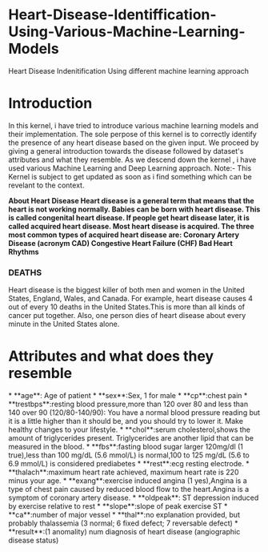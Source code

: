 # Heart-Disease-Identiffication-Using-Various-Machine-Learning-Models
Heart Disease Indenitification Using different machine learning approach

<h1>Introduction</h1>

In this kernel, i have tried to introduce various machine learning models and their implementation. The sole perpose of this kernel is to correctly identify the presence of any heart disease based on the given input. We proceed by giving a general introduction towards the disease followed by dataset's attributes and what they resemble. As we descend down the kernel , i have used various Machine Learning and Deep Learning approach.
Note:- This Kernel is subject to get updated as soon as i find something which can be revelant to the context.

<b>About Heart Disease </b>
<b>Heart disease is a general term that means that the heart is not working normally. Babies can be born with heart disease. This is called congenital heart disease. If people get heart disease later, it is called acquired heart disease. Most heart disease is acquired. The three most common types of acquired heart disease are:
Coronary Artery Disease (acronym CAD)
Congestive Heart Failure (CHF)
Bad Heart Rhythms </b>
<h3>DEATHS</h3>
Heart disease is the biggest killer of both men and women in the United States, England, Wales, and Canada. For example, heart disease causes 4 out of every 10 deaths in the United States.This is more than all kinds of cancer put together. Also, one person dies of heart disease about every minute in the United States alone.

<h1> Attributes and what does they resemble </h1>
* **age**: Age of patient
* **sex**:Sex, 1 for male
* **cp**:chest pain
* **trestbps**:resting blood pressure,more than 120 over 80 and less than 140 over 90 (120/80-140/90): You have a normal blood pressure reading but it is a little higher than it should be, and you should try to lower it. Make healthy changes to your lifestyle.
* **chol**:serum cholesterol,shows the amount of triglycerides present. Triglycerides are another lipid that can be measured in the blood. 
* **fbs**:fasting blood sugar larger 120mg/dl (1 true),less than 100 mg/dL (5.6 mmol/L) is normal,100 to 125 mg/dL (5.6 to 6.9 mmol/L) is considered prediabetes
* **rest**:ecg resting electrode.
* **thalach**:maximum heart rate achieved, maximum heart rate is 220 minus your age.
* **exang**:exercise induced angina (1 yes),Angina is a type of chest pain caused by reduced blood flow to the heart.Angina is a symptom of coronary artery disease.
* **oldpeak**: ST depression induced by exercise relative to rest
* **slope**:slope of peak exercise ST
* **ca**:number of major vessel
* **thal**:no explanation provided, but probably thalassemia (3 normal; 6 fixed defect; 7 reversable defect)
* **result**:(1 anomality)	num	diagnosis of heart disease (angiographic disease status)
